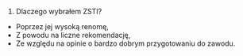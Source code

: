 1. Dlaczego wybrałem ZSTI?
- Poprzez jej wysoką renomę,
- Z powodu na liczne rekomendację,
- Ze względu na opinie o bardzo dobrym przygotowaniu do zawodu.
